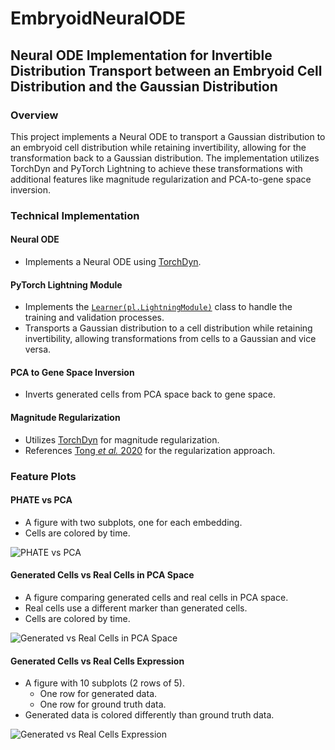 # EmbryoidNeuralODE

## Neural ODE Implementation for Invertible Distribution Transport between an Embryoid Cell Distribution and the Gaussian Distribution

### Overview

This project implements a Neural ODE to transport a Gaussian distribution to an embryoid cell distribution while retaining invertibility, allowing for the transformation back to a Gaussian distribution. The implementation utilizes TorchDyn and PyTorch Lightning to achieve these transformations with additional features like magnitude regularization and PCA-to-gene space inversion.

### Technical Implementation

#### Neural ODE
- Implements a Neural ODE using [TorchDyn](https://torchdyn.org).

#### PyTorch Lightning Module
- Implements the [`Learner(pl.LightningModule)`](https://lightning.ai/docs/pytorch/stable/common/lightning_module.html) class to handle the training and validation processes.
- Transports a Gaussian distribution to a cell distribution while retaining invertibility, allowing transformations from cells to a Gaussian and vice versa.

#### PCA to Gene Space Inversion
- Inverts generated cells from PCA space back to gene space.

#### Magnitude Regularization
- Utilizes [TorchDyn](https://torchdyn.org) for magnitude regularization.
- References [Tong _et al._ 2020](https://arxiv.org/pdf/2002.04461.pdf) for the regularization approach.

### Feature Plots

#### PHATE vs PCA
- A figure with two subplots, one for each embedding.
- Cells are colored by time.

![PHATE vs PCA](path/to/phate_vs_pca_image.png)

#### Generated Cells vs Real Cells in PCA Space
- A figure comparing generated cells and real cells in PCA space.
- Real cells use a different marker than generated cells.
- Cells are colored by time.

![Generated vs Real Cells in PCA Space](path/to/generated_vs_real_pca_image.png)

#### Generated Cells vs Real Cells Expression
- A figure with 10 subplots (2 rows of 5).
  - One row for generated data.
  - One row for ground truth data.
- Generated data is colored differently than ground truth data.

![Generated vs Real Cells Expression](path/to/generated_vs_real_expression_image.png)
